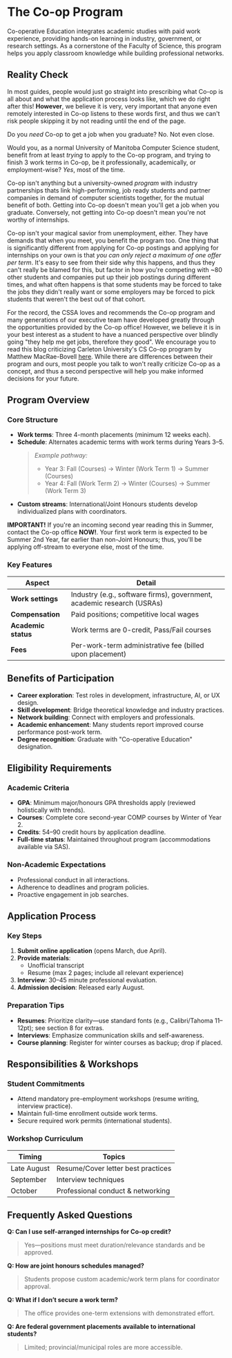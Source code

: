 # The Co-op Program  
Co-operative Education integrates academic studies with paid work experience, providing hands-on learning in industry, government, or research settings. As a cornerstone of the Faculty of Science, this program helps you apply classroom knowledge while building professional networks.  


## Reality Check

In most guides, people would just go straight into prescribing what Co-op is all about and what the application process looks like, which we do right after this! **However**, we believe it is very, very important that anyone even remotely interested in Co-op listens to these words first, and thus we can't risk people skipping it by not reading until the end of the page.

Do you *need* Co-op to get a job when you graduate? No. Not even close.

Would you, as a normal University of Manitoba Computer Science student, benefit from at least *trying* to apply to the Co-op program, and trying to finish 3 work terms in Co-op, be it professionally, academically, or employment-wise? *Yes*, most of the time.

Co-op isn't anything but a university-owned *program* with industry partnerships thats link high-performing, job ready students and partner companies in demand of computer scientists together, for the mutual benefit of both. Getting into Co-op doesn't mean you'll get a job when you graduate. Conversely, not getting into Co-op doesn't mean you're not worthy of internships.

Co-op isn't your magical savior from unemployment, either. They have demands that when you meet, you benefit the program too. One thing that is significantly different from applying for Co-op postings and applying for internships on your own is that *you can only reject a maximum of one offer per term*. It's easy to see from their side why this happens, and thus they can't really be blamed for this, but factor in how you're competing with ~80 other students and companies put up their job postings during different times, and what often happens is that some students may be forced to take the jobs they didn't really want or some employers may be forced to pick students that weren't the best out of that cohort.

For the record, the CSSA loves and recommends the Co-op program and many generations of our executive team have developed greatly through the opportunities provided by the Co-op office! However, we believe it is in your best interest as a student to have a nuanced perspective over blindly going "they help me get jobs, therefore they good". We encourage you to read this blog criticizing Carleton University's CS Co-op program by Matthew MacRae-Bovell [here](https://matthewmacraebovell.com/blog/carleton-cs-coop-explained/). While there are differences between their program and ours, most people you talk to won't really criticize Co-op as a concept, and thus a second perspective will help you make informed decisions for your future.

## Program Overview  
### Core Structure  
- **Work terms**: Three 4-month placements (minimum 12 weeks each).  
- **Schedule**: Alternates academic terms with work terms during Years 3–5.  
  > *Example pathway:*  
  > - Year 3: Fall (Courses) → Winter (Work Term 1) → Summer (Courses)  
  > - Year 4: Fall (Work Term 2) → Winter (Courses) → Summer (Work Term 3)  
- **Custom streams**: International/Joint Honours students develop individualized plans with coordinators.

**IMPORTANT!** If you're an incoming second year reading this in Summer, contact the Co-op office **NOW!**. Your first work term is expected to be Summer 2nd Year, far earlier than non-Joint Honours; thus, you'll be applying off-stream to everyone else, most of the time.

### Key Features  
| Aspect               | Detail                                                                 |  
|----------------------|------------------------------------------------------------------------|  
| **Work settings**    | Industry (e.g., software firms), government, academic research (USRAs) |  
| **Compensation**     | Paid positions; competitive local wages                                |  
| **Academic status**  | Work terms are 0-credit, Pass/Fail courses                             |  
| **Fees**             | Per-work-term administrative fee (billed upon placement)               |  

## Benefits of Participation  
- **Career exploration**: Test roles in development, infrastructure, AI, or UX design.  
- **Skill development**: Bridge theoretical knowledge and industry practices.  
- **Network building**: Connect with employers and professionals.  
- **Academic enhancement**: Many students report improved course performance post-work term.  
- **Degree recognition**: Graduate with "Co-operative Education" designation.  

## Eligibility Requirements  
### Academic Criteria  
- **GPA**: Minimum major/honours GPA thresholds apply (reviewed holistically with trends).  
- **Courses**: Complete core second-year COMP courses by Winter of Year 2.  
- **Credits**: 54–90 credit hours by application deadline.  
- **Full-time status**: Maintained throughout program (accommodations available via SAS).  

### Non-Academic Expectations  
- Professional conduct in all interactions.  
- Adherence to deadlines and program policies.  
- Proactive engagement in job searches.  

## Application Process  
### Key Steps  
1. **Submit online application** (opens March, due April).  
2. **Provide materials**:  
   - Unofficial transcript  
   - Resume (max 2 pages; include all relevant experience)  
3. **Interview**: 30–45 minute professional evaluation.  
4. **Admission decision**: Released early August.  

### Preparation Tips  
- **Resumes**: Prioritize clarity—use standard fonts (e.g., Calibri/Tahoma 11–12pt); see section 8 for extras.
- **Interviews**: Emphasize communication skills and self-awareness.  
- **Course planning**: Register for winter courses as backup; drop if placed.  

## Responsibilities & Workshops  
### Student Commitments  
- Attend mandatory pre-employment workshops (resume writing, interview practice).  
- Maintain full-time enrollment outside work terms.  
- Secure required work permits (international students).  

### Workshop Curriculum  
| Timing       | Topics                                  |  
|--------------|-----------------------------------------|  
| Late August  | Resume/Cover letter best practices      |  
| September    | Interview techniques                    |  
| October      | Professional conduct & networking       |  

## Frequently Asked Questions  
**Q: Can I use self-arranged internships for Co-op credit?**  
> Yes—positions must meet duration/relevance standards and be approved.  

**Q: How are joint honours schedules managed?**  
> Students propose custom academic/work term plans for coordinator approval.  

**Q: What if I don’t secure a work term?**  
> The office provides one-term extensions with demonstrated effort.  

**Q: Are federal government placements available to international students?**  
> Limited; provincial/municipal roles are more accessible.
